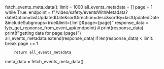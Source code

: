  fetch_events_meta_data():
    limit = 1000
    all_events_metadata = []
    page = 1
    while True:
        endpoint = f"/video/safety/eventsWithMetadata?dateOption=lastUpdatedDate&sortDirection=desc&sortBy=lastUpdatedDate&includeSubgroups=true&limit={limit}&page={page}"
        response_data = lytx_get_repoonse_from_event_api(endpoint)
        # print(response_data)
        print(f"getting data for page:{page}")
        all_events_metadata.extend(response_data)
        if len(response_data) < limit:
            break
        page += 1

        return all_events_metadata
meta_data = fetch_events_meta_data()
